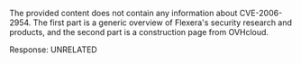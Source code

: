 The provided content does not contain any information about CVE-2006-2954. The first part is a generic overview of Flexera's security research and products, and the second part is a construction page from OVHcloud.

Response: UNRELATED